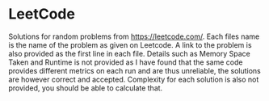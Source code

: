 # LeetCode

Solutions for random problems from https://leetcode.com/. Each files name is the name of the problem as given on Leetcode. A link to the problem is also provided as the first line in each file. Details such as Memory Space Taken and Runtime is not provided as I have found that the same code provides different metrics on each run and are thus unreliable, the solutions are however correct and accepted. Complexity for each solution is also not provided, you should be able to calculate that. 